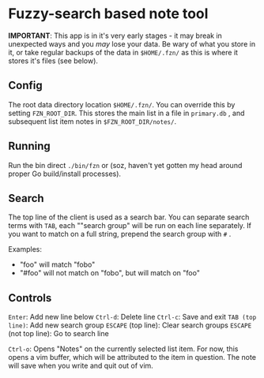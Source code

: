 # Fuzzy-search based note tool

**IMPORTANT**: This app is in it's very early stages - it may break in unexpected ways and you *may* lose your data. Be wary of what you store in it, or take regular backups of the data in `$HOME/.fzn/` as this is where it stores it's files (see below).

## Config

The root data directory location `$HOME/.fzn/`. You can override this by setting `FZN_ROOT_DIR`. This stores the main list in a file in `primary.db` , and subsequent list item notes in `$FZN_ROOT_DIR/notes/`. 

## Running

Run the bin direct `./bin/fzn` or (soz, haven't yet gotten my head around proper Go build/install processes).

## Search

The top line of the client is used as a search bar. You can separate search terms with `TAB`, each ""search group" will be run on each line separately. If you want to match on a full string, prepend the search group with `#` .

Examples:

- "foo" will match "fobo"
- "#foo" will not match on "fobo", but will match on "foo"

## Controls

`Enter`: Add new line below
`Ctrl-d`: Delete line
`Ctrl-c`: Save and exit
`TAB (top line)`: Add new search group
`ESCAPE` (top line): Clear search groups
`ESCAPE` (not top line): Go to search line

`Ctrl-o`: Opens "Notes" on the currently selected list item. For now, this opens a vim buffer, which will be attributed to the item in question. The note will save when you write and quit out of vim.
